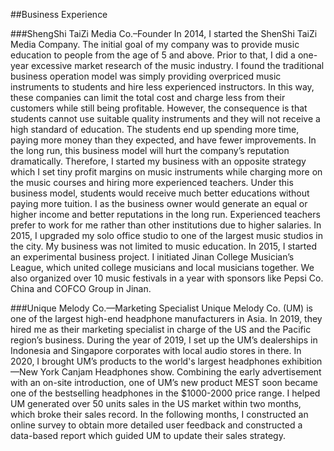 ---
---

##Business Experience

###ShengShi TaiZi Media Co.–Founder
In 2014, I started the ShenShi TaiZi Media Company. The initial goal of my company was to provide music education to people from the age of 5 and above. Prior to that, I did a one-year excessive market research of the music industry. I found the traditional business operation model was simply providing overpriced music instruments to students and hire less experienced instructors. In this way, these companies can limit the total cost and charge less from their customers while still being profitable. However, the consequence is that students cannot use suitable quality instruments and they will not receive a high standard of education. The students end up spending more time, paying more money than they expected, and have fewer improvements. In the long run, this business model will hurt the company’s reputation dramatically.
Therefore, I started my business with an opposite strategy which I set tiny profit margins on music instruments while charging more on the music courses and hiring more experienced teachers. Under this business model, students would receive much better educations without paying more tuition. I as the business owner would generate an equal or higher income and better reputations in the long run. Experienced teachers prefer to work for me rather than other institutions due to higher salaries. In 2015, I upgraded my solo office studio to one of the largest music studios in the city. 
My business was not limited to music education. In 2015, I started an experimental business project. I initiated Jinan College Musician’s League, which united college musicians and local musicians together. We also organized over 10 music festivals in a year with sponsors like Pepsi Co. China and COFCO Group in Jinan. 

###Unique Melody Co.—Marketing Specialist
Unique Melody Co. (UM) is one of the largest high-end headphone manufacturers in Asia. In 2019, they hired me as their marketing specialist in charge of the US and the Pacific region’s business. During the year of 2019, I set up the UM’s dealerships in Indonesia and Singapore corporates with local audio stores in there. In 2020, I brought UM’s products to the world's largest headphones exhibition—New York Canjam Headphones show. Combining the early advertisement with an on-site introduction, one of UM’s new product MEST soon became one of the bestselling headphones in the $1000-2000 price range. I helped UM generated over 50 units sales in the US market within two months, which broke their sales record. In the following months, I constructed an online survey to obtain more detailed user feedback and constructed a data-based report which guided UM to update their sales strategy.
